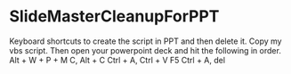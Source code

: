 # SlideMasterCleanupForPPT
Keyboard shortcuts to create the script in PPT and then delete it.
Copy my vbs script. Then open your powerpoint deck and hit the following in order.
Alt + W + P + M
C, Alt + C
Ctrl + A, Ctrl + V
F5
Ctrl + A, del
